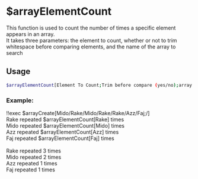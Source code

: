 # $arrayElementCount

This function is used to count the number of times a specific element appears in an array.\
 It takes three parameters: the element to count, whether or not to trim whitespace before comparing elements, and the name of the array to search

## Usage

```bash
$arrayElementCount[Element To Count;Trim before compare (yes/no);array name]
```

### Example:
<discord-messages>
          <discord-message :bot="false" role-color="#ffcc9a" author="Member">
        !!exec $arrayCreate[Mido/Rake/Mido/Rake/Rake/Azz/Faj;/]<br>Rake repeated $arrayElementCount[Rake] times<br>Mido repeated $arrayElementCount[Mido] times<br>Azz repeated $arrayElementCount[Azz] times<br>Faj repeated $arrayElementCount[Faj] times<br><br>
          </discord-message>
          <discord-message :bot="true" role-color="#0099ff" author="Custom Command" avatar="https://media.discordapp.net/avatars/725721249652670555/781224f90c3b841ba5b40678e032f74a.webp">
        Rake repeated 3 times<br>Mido repeated 2 times<br>Azz repeated 1 times<br>Faj repeated 1 times
        </discord-message>
</discord-messages>